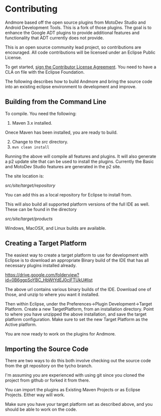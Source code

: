 # Contributing

Andmore based off the open source plugins from MotoDev Studio and Android Development Tools.  This is a fork of those plugins.   The
goal is to enhance the Google ADT plugins to provide additional features and functionality that ADT currently
does not provide.

This is an open source community lead project, so contributions are encouraged.  All code contributions will
be licensed under an Eclipse Public License.

To get started, <a href="https://www.eclipse.org/legal/clafaq.php">sign the Contributor License Agreement</a>.  You need to have a CLA on file with the Eclipse Foundation.

The following describes how to build Andmore and bring the source code into an existing eclipse environment to development and improve.

## Building from the Command Line

To compile.  You need the following:

1. Maven 3.x installed.

Onece Maven has been installed, you are ready to build.

2. Change to the _src_ directory.
3. `mvn clean install`

Running the above will compile all features and plugins.  It will also generate a p2 update
site that can be used to install the plugins.  Currently the Basic and MotoDev Studio features
are generated in the p2 site.

The site location is:

_src/site/target/repository_

You can add this as a local repository for Eclipse to install from.

This will also build all supported platform versions of the full IDE as well.  These can be found in the directory 

_src/site/target/products_

Windows, MacOSX, and Linux builds are available.

## Creating a Target Platform

The easiest way to create a target platform to use for development with Eclipse is to
download an appropriate Binary build of the IDE that has all necessary plugins installed already.

https://drive.google.com/folderview?id=0B6ggpSoYBC_HbWtYdEJ0cjFTUkU#list

The above url contains various binary builds of the IDE.  Download one of those, and unzip to
where you want it installed.

Then within Eclipse, under the Preferences->Plugin Development->Target Platform.  Create a new TargetPlatform,
from an installation directory.   Point to where you have unzipped the above installation, and save the target
platform configuration.  Make sure to set the new Target Platform as the Active platform.

You are now ready to work on the plugins for Andmore.

## Importing the Source Code

There are two ways to do this both involve checking out the source code from the git repository on the tycho branch.

I'm assuming you are experienced with using git since you cloned the project from github or forked it from there.

You can import the plugins as Existing Maven Projects or as Eclipse Projects.  Either way will work.   

Make sure you have your target platform set as described above, and you should be able to work on the code.

